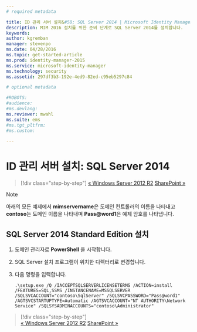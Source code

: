 ```yaml
---
# required metadata

title: ID 관리 서버 설치&#58; SQL Server 2014 | Microsoft Identity Manager
description: MIM 2016 설치를 위한 준비 단계로 SQL Server 2014를 설치합니다.
keywords:
author: kgremban
manager: stevenpo
ms.date: 04/28/2016
ms.topic: get-started-article
ms.prod: identity-manager-2015
ms.service: microsoft-identity-manager
ms.technology: security
ms.assetid: 297df3b3-192e-4ed9-82ed-c95eb5297c84

# optional metadata

#ROBOTS:
#audience:
#ms.devlang:
ms.reviewer: mwahl
ms.suite: ems
#ms.tgt_pltfrm:
#ms.custom:

---
```


# ID 관리 서버 설치: SQL Server 2014

>[!div class="step-by-step"]
[« Windows Server 2012 R2](prepare-server-ws2012r2.md)
[SharePoint »](prepare-server-sharepoint.md)

> [!NOTE]
> 아래의 모든 예제에서 **mimservername**은 도메인 컨트롤러의 이름을 나타내고 **contoso**는 도메인 이름을 나타내며 **Pass@word1**은 예제 암호를 나타냅니다.

## **SQL Server 2014 Standard Edition** 설치

1. 도메인 관리자로 **PowerShell** 을 시작합니다.

2. SQL Server 설치 프로그램이 위치한 디렉터리로 변경합니다.

3. 다음 명령을 입력합니다.

    ```
    .\setup.exe /Q /IACCEPTSQLSERVERLICENSETERMS /ACTION=install /FEATURES=SQL,SSMS /INSTANCENAME=MSSQLSERVER /SQLSVCACCOUNT="contoso\SqlServer" /SQLSVCPASSWORD="Pass@word1"   /AGTSVCSTARTUPTYPE=Automatic /AGTSVCACCOUNT="NT AUTHORITY\Network Service" /SQLSYSADMINACCOUNTS="contoso\Administrator"
    ```

>[!div class="step-by-step"]  
[« Windows Server 2012 R2](prepare-server-ws2012r2.md)
[SharePoint »](prepare-server-sharepoint.md)


<!--HONumber=Apr16_HO2-->


